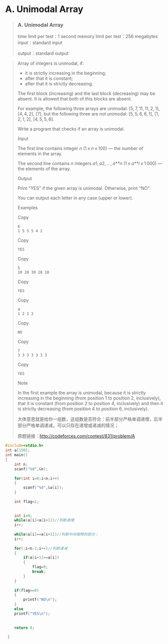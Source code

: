 # A. Unimodal Array



> ### A. Unimodal Array
>
> time limit per test：1 second
> memory limit per test：256 megabytes
> input：standard input
>
> output：standard output





> Array of integers is unimodal, if:
>
> -  it is strictly increasing in the beginning; 
> -  after that it is constant; 
> -  after that it is strictly decreasing. 
>
> The first block (increasing) and the last block (decreasing) may be absent. It is allowed that both of this blocks are absent.
>
> For example, the following three arrays are unimodal: [5, 7, 11, 11, 2, 1], [4, 4, 2], [7], but the following three are not unimodal: [5, 5, 6, 6, 1], [1, 2, 1, 2], [4, 5, 5, 6].
>
> Write a program that checks if an array is unimodal.
>
> Input
>
> The first line contains integer *n* (1 ≤ *n* ≤ 100) — the number of elements in the array.
>
> The second line contains *n* integers *a*1, *a*2, ..., *a**n* (1 ≤ *a**i* ≤ 1 000) — the elements of the array.
>
> Output
>
> Print "YES" if the given array is unimodal. Otherwise, print "NO".
>
> You can output each letter in any case (upper or lower).
>
> Examples
>
> Copy
>
> ```
> 6
> 1 5 5 5 4 2
> ```
>
> Copy
>
> ```
> YES
> ```
>
> Copy
>
> ```
> 5
> 10 20 30 20 10
> ```
>
> Copy
>
> ```
> YES
> ```
>
> Copy
>
> ```
> 4
> 1 2 1 2
> ```
>
> Copy
>
> ```
> NO
> ```
>
> Copy
>
> ```
> 7
> 3 3 3 3 3 3 3
> ```
>
> Copy
>
> ```
> YES
> ```
>
> Note
>
> In the first example the array is unimodal, because it is strictly increasing in the beginning (from position 1 to position 2, inclusively), that it is constant (from position 2 to position 4, inclusively) and then it is strictly decreasing (from position 4 to position 6, inclusively).
>
>   
>
> 大体意思就是给你一组数，这组数是否符合：前半部分严格单调递增，后半部分严格单调递减，可以只存在递增或递减的情况；
>
> 原题链接：http://codeforces.com/contest/831/problem/A

```c++
#include<stdio.h>
int a[150];
int main()
{
	int n;
	scanf("%d",&n);
	
	for(int i=0;i<n;i++)
	{
		scanf("%d",&a[i]);
	}
	
	int flag=1;
	
	
	int i=0;
	while(a[i]<a[i+1])//判断递增
	i++;
	
	while(a[i]==a[i+1])//判断中间相等的部分；
	i++;
	
	for(;i<n-1;i++)//判断递减
	{
		if(a[i+1]>=a[i])
		{
			flag=0;
			break;
		}
	}
	
	if(flag==0)
	{
		printf("NO\n");
	}
	else
	printf("YES\n");
	
	
	return 0;
	
 } 
```

